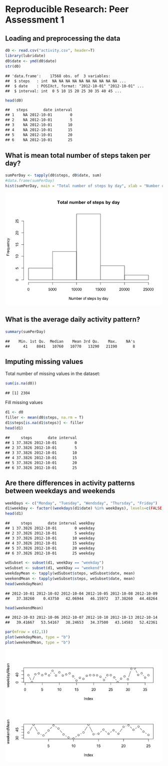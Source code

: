# Reproducible Research: Peer Assessment 1


## Loading and preprocessing the data

```r
d0 <- read.csv("activity.csv", header=T)
library(lubridate)
d0$date <- ymd(d0$date)
str(d0)
```

```
## 'data.frame':	17568 obs. of  3 variables:
##  $ steps   : int  NA NA NA NA NA NA NA NA NA NA ...
##  $ date    : POSIXct, format: "2012-10-01" "2012-10-01" ...
##  $ interval: int  0 5 10 15 20 25 30 35 40 45 ...
```

```r
head(d0)
```

```
##   steps       date interval
## 1    NA 2012-10-01        0
## 2    NA 2012-10-01        5
## 3    NA 2012-10-01       10
## 4    NA 2012-10-01       15
## 5    NA 2012-10-01       20
## 6    NA 2012-10-01       25
```


## What is mean total number of steps taken per day?

```r
sumPerDay <- tapply(d0$steps, d0$date, sum)
#data.frame(sumPerDay)
hist(sumPerDay, main = "Total number of steps by day", xlab = "Number of steps by day")
```

![](PA1_template_files/figure-html/unnamed-chunk-2-1.png)

## What is the average daily activity pattern?

```r
summary(sumPerDay)
```

```
##    Min. 1st Qu.  Median    Mean 3rd Qu.    Max.    NA's 
##      41    8841   10760   10770   13290   21190       8
```


## Imputing missing values
Total number of missing values in the dataset:

```r
sum(is.na(d0))
```

```
## [1] 2304
```
Fill missing values

```r
d1 <- d0
filler <- mean(d0$steps, na.rm = T)
d1$steps[is.na(d1$steps)] <- filler
head(d1)
```

```
##     steps       date interval
## 1 37.3826 2012-10-01        0
## 2 37.3826 2012-10-01        5
## 3 37.3826 2012-10-01       10
## 4 37.3826 2012-10-01       15
## 5 37.3826 2012-10-01       20
## 6 37.3826 2012-10-01       25
```

## Are there differences in activity patterns between weekdays and weekends

```r
weekDays <- c("Monday", "Tuesday", "Wendsday", "Thursday", "Friday")
d1$weekDay <- factor((weekdays(d1$date) %in% weekDays), levels=c(FALSE, TRUE), labels=c("weekend", "weekday"))
head(d1)
```

```
##     steps       date interval weekDay
## 1 37.3826 2012-10-01        0 weekday
## 2 37.3826 2012-10-01        5 weekday
## 3 37.3826 2012-10-01       10 weekday
## 4 37.3826 2012-10-01       15 weekday
## 5 37.3826 2012-10-01       20 weekday
## 6 37.3826 2012-10-01       25 weekday
```

```r
wdSubset <- subset(d1, weekDay == "weekday")
weSubset <- subset(d1, weekDay == "weekend")
weekdayMean <- tapply(wdSubset$steps, wdSubset$date, mean)
weekendMean <- tapply(weSubset$steps, weSubset$date, mean)
head(weekdayMean)
```

```
## 2012-10-01 2012-10-02 2012-10-04 2012-10-05 2012-10-08 2012-10-09 
##   37.38260    0.43750   42.06944   46.15972   37.38260   44.48264
```

```r
head(weekendMean)
```

```
## 2012-10-03 2012-10-06 2012-10-07 2012-10-10 2012-10-13 2012-10-14 
##   39.41667   53.54167   38.24653   34.37500   43.14583   52.42361
```

```r
par(mfrow = c(2,1))
plot(weekdayMean, type = "b")
plot(weekendMean, type = "b")
```

![](PA1_template_files/figure-html/unnamed-chunk-6-1.png)
